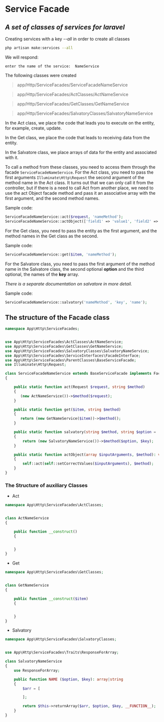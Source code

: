 # Service Facade

## _A set of classes of services for laravel_

Creating services with a key  _--all_ in order to create all classes

```sh
php artisan make:services --all 
```

We will respond:

```
enter the name of the service:  NameService
```

The following classes were created
> app/Http/ServiceFacades/ServiceFacadeNameService

> app/Http/ServiceFacades/ActClasses/ActNameService

> app/Http/ServiceFacades/GetClasses/GetNameService

> app/Http/ServiceFacades/SalvatoryClasses/SalvatoryNameService

In the Act class, we place the code that leads you to execute on the entity, for example, create, update.

In the Get class, we place the code that leads to receiving data from the entity.

In the Salvatore class, we place arrays of data for the entity and associated with it.

To call a method from these classes, you need to access them through the facade `ServiceFacadeNameService`.
For the Act class, you need to pass the first arguments `Illuminate\Http\Request` the second argument of the method name in the Act class.
It turns out that we can only call it from the controller, but if there is a need to call Act from another place,
we need to use the act Object facade method and pass it an associative array with the first argument, and the second method names.

Sample code:

``` php
ServiceFacadeNameService::act($request, 'nameMethod');
ServiceFacadeNameService::actObject(['field1' => 'value1', 'field2' => 'value2'], 'nameMethod');
```

For the Get class, you need to pass the entity as the first argument, and the method names in the Get class as the second.

Sample code:

``` php
ServiceFacadeNameService::get($item, 'nameMethod');
```

For the Salvatore class, you need to pass the first argument of the method name in the Salvatore class,
the second optional __option__ and the third optional, the names of the __key__ array.

_There is a separate documentation on salvatore in more detail._

Sample code:

``` php
ServiceFacadeNameService::salvatory('nameMethod', 'key', 'name');
```

## The structure of the Facade class

``` php
namespace App\Http\ServiceFacades;


use App\Http\ServiceFacades\ActClasses\ActNameService;
use App\Http\ServiceFacades\GetClasses\GetNameService;
use App\Http\ServiceFacades\SalvatoryClasses\SalvatoryNameService;
use App\Http\ServiceFacades\ServiceInterfaces\FacadeInterface;
use App\Http\ServiceFacades\ParentClasses\BaseServiceFacade;
use Illuminate\Http\Request;

class ServiceFacadeNameService extends BaseServiceFacade implements FacadeInterface
{

    public static function act(Request $request, string $method)
    {
       (new ActNameService())->$method($request);
    }

    public static function get($item, string $method)
    {
       return (new GetNameService($item))->$method();
    }

    public static function salvatory(string $method, string $option = 'default', string $key = null): array|string
    {
        return (new SalvatoryNameService())->$method($option, $key);
    }

    public static function actObject(array $inputArguments, $method): void
    {
        self::act(self::setCorrectValues($inputArguments), $method);
    }
}
```

### The Structure of auxiliary Classes

- Act

``` php
namespace App\Http\ServiceFacades\ActClasses;


class ActNameService
{

    public function __construct()
    {


    }
}
```

- Get

``` php
namespace App\Http\ServiceFacades\GetClasses;


class GetNameService
{

    public function __construct($item)
    {


    }
}
```

- Salvatory

``` php
namespace App\Http\ServiceFacades\SalvatoryClasses;


use App\Http\ServiceFacades\Traits\ResponseForArray;

class SalvatoryNameService
{
    use ResponseForArray;

    public function NAME ($option, $key): array|string
    {
        $arr = [

        ];

        return $this->returnArray($arr, $option, $key, __FUNCTION__);
    }
}
```
